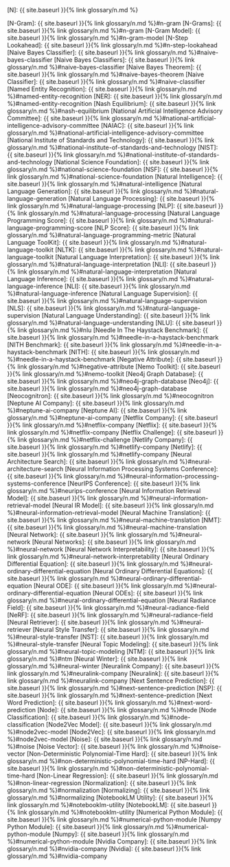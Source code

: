 [N]: {{ site.baseurl }}{% link glossary/n.md %}

[N-Gram]: {{ site.baseurl }}{% link glossary/n.md %}#n-gram
[N-Grams]: {{ site.baseurl }}{% link glossary/n.md %}#n-gram
[N-Gram Model]: {{ site.baseurl }}{% link glossary/n.md %}#n-gram-model
[N-Step Lookahead]: {{ site.baseurl }}{% link glossary/n.md %}#n-step-lookahead
[Naive Bayes Classifier]: {{ site.baseurl }}{% link glossary/n.md %}#naive-bayes-classifier
[Naive Bayes Classifiers]: {{ site.baseurl }}{% link glossary/n.md %}#naive-bayes-classifier
[Naive Bayes Theorem]: {{ site.baseurl }}{% link glossary/n.md %}#naive-bayes-theorem
[Naive Classifier]: {{ site.baseurl }}{% link glossary/n.md %}#naive-classifier
[Named Entity Recognition]: {{ site.baseurl }}{% link glossary/n.md %}#named-entity-recognition
[NER]: {{ site.baseurl }}{% link glossary/n.md %}#named-entity-recognition
[Nash Equilibrium]: {{ site.baseurl }}{% link glossary/n.md %}#nash-equilibrium
[National Artificial Intelligence Advisory Committee]: {{ site.baseurl }}{% link glossary/n.md %}#national-artificial-intelligence-advisory-committee
[NAIAC]: {{ site.baseurl }}{% link glossary/n.md %}#national-artificial-intelligence-advisory-committee
[National Institute of Standards and Technology]: {{ site.baseurl }}{% link glossary/n.md %}#national-institute-of-standards-and-technology
[NIST]: {{ site.baseurl }}{% link glossary/n.md %}#national-institute-of-standards-and-technology
[National Science Foundation]: {{ site.baseurl }}{% link glossary/n.md %}#national-science-foundation
[NSF]: {{ site.baseurl }}{% link glossary/n.md %}#national-science-foundation
[Natural Intelligence]: {{ site.baseurl }}{% link glossary/n.md %}#natural-intelligence
[Natural Language Generation]: {{ site.baseurl }}{% link glossary/n.md %}#natural-language-generation
[Natural Language Processing]: {{ site.baseurl }}{% link glossary/n.md %}#natural-language-processing
[NLP]: {{ site.baseurl }}{% link glossary/n.md %}#natural-language-processing
[Natural Language Programming Score]: {{ site.baseurl }}{% link glossary/n.md %}#natural-language-programming-score
[NLP Score]: {{ site.baseurl }}{% link glossary/n.md %}#natural-language-programming-metric
[Natural Language ToolKit]: {{ site.baseurl }}{% link glossary/n.md %}#natural-language-toolkit
[NLTK]: {{ site.baseurl }}{% link glossary/n.md %}#natural-language-toolkit
[Natural Language Interpretation]: {{ site.baseurl }}{% link glossary/n.md %}#natural-language-interpretation
[NLI]: {{ site.baseurl }}{% link glossary/n.md %}#natural-language-interpretation
[Natural Language Inference]: {{ site.baseurl }}{% link glossary/n.md %}#natural-language-inference
[NLI]: {{ site.baseurl }}{% link glossary/n.md %}#natural-language-inference
[Natural Language Supervision]: {{ site.baseurl }}{% link glossary/n.md %}#natural-language-supervision
[NLS]: {{ site.baseurl }}{% link glossary/n.md %}#natural-language-supervision
[Natural Language Understanding]: {{ site.baseurl }}{% link glossary/n.md %}#natural-language-understanding
[NLU]: {{ site.baseurl }}{% link glossary/n.md %}#nlu
[Needle In The Haystack Benchmark]: {{ site.baseurl }}{% link glossary/n.md %}#needle-in-a-haystack-benchmark
[NITH Benchmark]: {{ site.baseurl }}{% link glossary/n.md %}#needle-in-a-haystack-benchmark
[NITH]: {{ site.baseurl }}{% link glossary/n.md %}#needle-in-a-haystack-benchmark
[Negative Attribute]: {{ site.baseurl }}{% link glossary/n.md %}#negative-attribute
[Nemo Toolkit]: {{ site.baseurl }}{% link glossary/n.md %}#nemo-toolkit
[Neo4j Graph Database]: {{ site.baseurl }}{% link glossary/n.md %}#neo4j-graph-database
[Neo4j]: {{ site.baseurl }}{% link glossary/n.md %}#neo4j-graph-database
[Neocognitron]: {{ site.baseurl }}{% link glossary/n.md %}#neocognitron
[Neptune AI Company]: {{ site.baseurl }}{% link glossary/n.md %}#neptune-ai-company
[Neptune AI]: {{ site.baseurl }}{% link glossary/n.md %}#neptune-ai-company
[Netflix Company]: {{ site.baseurl }}{% link glossary/n.md %}#netflix-company
[Netflix]: {{ site.baseurl }}{% link glossary/n.md %}#netflix-company
[Netflix Challenge]: {{ site.baseurl }}{% link glossary/n.md %}#netflix-challenge
[Netlify Company]: {{ site.baseurl }}{% link glossary/n.md %}#netlify-company
[Netlify]: {{ site.baseurl }}{% link glossary/n.md %}#netlify-company
[Neural Architecture Search]: {{ site.baseurl }}{% link glossary/n.md %}#neural-architecture-search
[Neural Information Processing Systems Conference]: {{ site.baseurl }}{% link glossary/n.md %}#neural-information-processing-systems-conference
[NeurIPS Conference]: {{ site.baseurl }}{% link glossary/n.md %}#neurips-conference
[Neural Information Retrieval Model]: {{ site.baseurl }}{% link glossary/n.md %}#neural-information-retrieval-model
[Neural IR Model]: {{ site.baseurl }}{% link glossary/n.md %}#neural-information-retrieval-model
[Neural Machine Translation]: {{ site.baseurl }}{% link glossary/n.md %}#neural-machine-translation
[NMT]: {{ site.baseurl }}{% link glossary/n.md %}#neural-machine-translation
[Neural Network]: {{ site.baseurl }}{% link glossary/n.md %}#neural-network
[Neural Networks]: {{ site.baseurl }}{% link glossary/n.md %}#neural-network
[Neural Network Interpretability]: {{ site.baseurl }}{% link glossary/n.md %}#neural-network-interpretability
[Neural Ordinary Differential Equation]: {{ site.baseurl }}{% link glossary/n.md %}#neural-ordinary-differential-equation
[Neural Ordinary Differential Equations]: {{ site.baseurl }}{% link glossary/n.md %}#neural-ordinary-differential-equation
[Neural ODE]: {{ site.baseurl }}{% link glossary/n.md %}#neural-ordinary-differential-equation
[Neural ODEs]: {{ site.baseurl }}{% link glossary/n.md %}#neural-ordinary-differential-equation
[Neural Radiance Field]: {{ site.baseurl }}{% link glossary/n.md %}#neural-radiance-field
[NeRF]: {{ site.baseurl }}{% link glossary/n.md %}#neural-radiance-field
[Neural Retriever]: {{ site.baseurl }}{% link glossary/n.md %}#neural-retriever
[Neural Style Transfer]: {{ site.baseurl }}{% link glossary/n.md %}#neural-style-transfer
[NST]: {{ site.baseurl }}{% link glossary/n.md %}#neural-style-transfer
[Neural Topic Modeling]: {{ site.baseurl }}{% link glossary/n.md %}#neural-topic-modeling
[NTM]: {{ site.baseurl }}{% link glossary/n.md %}#ntm
[Neural Winter]: {{ site.baseurl }}{% link glossary/n.md %}#neural-winter
[Neuralink Company]: {{ site.baseurl }}{% link glossary/n.md %}#neuralink-company
[Neuralink]: {{ site.baseurl }}{% link glossary/n.md %}#neuralink-company
[Next Sentence Prediction]: {{ site.baseurl }}{% link glossary/n.md %}#next-sentence-prediction
[NSP]: {{ site.baseurl }}{% link glossary/n.md %}#next-sentence-prediction
[Next Word Prediction]: {{ site.baseurl }}{% link glossary/n.md %}#next-word-prediction
[Node]: {{ site.baseurl }}{% link glossary/n.md %}#node
[Node Classification]: {{ site.baseurl }}{% link glossary/n.md %}#node-classification
[Node2Vec Model]: {{ site.baseurl }}{% link glossary/n.md %}#node2vec-model
[Node2Vec]: {{ site.baseurl }}{% link glossary/n.md %}#node2vec-model
[Noise]: {{ site.baseurl }}{% link glossary/n.md %}#noise
[Noise Vector]: {{ site.baseurl }}{% link glossary/n.md %}#noise-vector
[Non-Deterministic Polynomial-Time Hard]: {{ site.baseurl }}{% link glossary/n.md %}#non-deterministic-polynomial-time-hard
[NP-Hard]: {{ site.baseurl }}{% link glossary/n.md %}#non-deterministic-polynomial-time-hard
[Non-Linear Regression]: {{ site.baseurl }}{% link glossary/n.md %}#non-linear-regression
[Normalization]: {{ site.baseurl }}{% link glossary/n.md %}#normalization
[Normalizing]: {{ site.baseurl }}{% link glossary/n.md %}#normalizing
[NotebookLM Utility]: {{ site.baseurl }}{% link glossary/n.md %}#notebooklm-utility
[NotebookLM]: {{ site.baseurl }}{% link glossary/n.md %}#notebooklm-utility
[Numerical Python Module]: {{ site.baseurl }}{% link glossary/n.md %}#numerical-python-module
[Numpy Python Module]: {{ site.baseurl }}{% link glossary/n.md %}#numerical-python-module
[Numpy]: {{ site.baseurl }}{% link glossary/n.md %}#numerical-python-module
[Nvidia Company]: {{ site.baseurl }}{% link glossary/n.md %}#nvidia-company
[Nvidia]: {{ site.baseurl }}{% link glossary/n.md %}#nvidia-company
